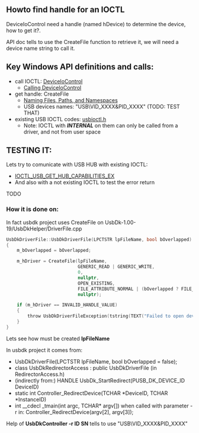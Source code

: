 ## Howto find handle for an IOCTL

DeviceIoControl need a handle (named hDevice) to determine the device, how to get it?.

API doc tells to use the CreateFile function to retrieve it, we will need a device name string to call it.

## Key Windows API definitions and calls:
- call IOCTL: [DeviceIoControl](https://msdn.microsoft.com/es-es/library/windows/desktop/aa363216(v=vs.85).aspx)
    - [Calling DeviceIoControl](https://msdn.microsoft.com/es-es/library/windows/desktop/aa363147(v=vs.85).aspx)
- get handle: CreateFile
    - [Naming Files, Paths, and Namespaces](https://msdn.microsoft.com/es-es/library/windows/desktop/aa365247(v=vs.85).aspx)
    - USB devices names: "USB\\VID_XXXX&PID_XXXX" (TODO: TEST THAT)
- existing USB IOCTL codes: [usbioctl.h](https://docs.microsoft.com/en-us/windows-hardware/drivers/ddi/content/usbioctl/)
    - Note: IOCTL with **_INTERNAL_** on them can only be called from a driver, and not from user space

## TESTING IT:
Lets try to comunicate with USB HUB with existing IOCTL:
- [IOCTL_USB_GET_HUB_CAPABILITIES_EX](https://docs.microsoft.com/en-us/windows-hardware/drivers/ddi/content/usbioctl/ni-usbioctl-ioctl_usb_get_hub_capabilities_ex)
- And also with a not existing IOCTL to test the error return

TODO

### How it is done on:
In fact usbdk project uses CreateFile on UsbDk-1.00-19/UsbDkHelper/DriverFile.cpp

``` c
UsbDkDriverFile::UsbDkDriverFile(LPCTSTR lpFileName, bool bOverlapped)
{
    m_bOverlapped = bOverlapped;

    m_hDriver = CreateFile(lpFileName,
                           GENERIC_READ | GENERIC_WRITE,
                           0,
                           nullptr,
                           OPEN_EXISTING,
                           FILE_ATTRIBUTE_NORMAL | (bOverlapped ? FILE_FLAG_OVERLAPPED : 0),
                           nullptr);

    if (m_hDriver == INVALID_HANDLE_VALUE)
    {
        throw UsbDkDriverFileException(tstring(TEXT("Failed to open device symlink ")) + lpFileName);
    }
}
```
Lets see how must be created **lpFileName** 

In usbdk project it comes from: 
- UsbDkDriverFile(LPCTSTR lpFileName, bool bOverlapped = false);
- class UsbDkRedirectorAccess : public UsbDkDriverFile (in RedirectorAccess.h)
- (indirectly from:) HANDLE UsbDk_StartRedirect(PUSB_DK_DEVICE_ID DeviceID)
- static int Controller_RedirectDevice(TCHAR *DeviceID, TCHAR *InstanceID)
- int __cdecl _tmain(int argc, TCHAR* argv[]) when called with parameter -r in: Controller_RedirectDevice(argv[2], argv[3]);

Help of **UsbDkController -r ID SN** tells to use "USB\\VID_XXXX&PID_XXXX"


